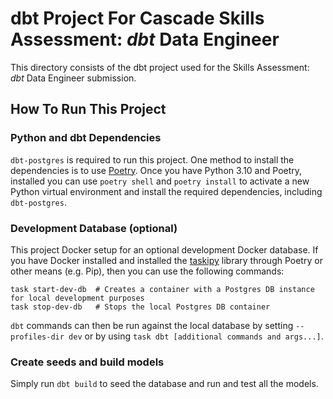 # dbt Project For Cascade Skills Assessment: *dbt* Data Engineer

This directory consists of the dbt project used for the Skills Assessment: *dbt* Data Engineer submission.

## How To Run This Project

### Python and dbt Dependencies

`dbt-postgres` is required to run this project. One method to install the dependencies is to use [Poetry](https://python-poetry.org/). Once you have Python 3.10 and Poetry, installed you can use `poetry shell` and `poetry install` to activate a new Python virtual environment and install the required dependencies, including `dbt-postgres`.

### Development Database (optional)

This project Docker setup for an optional development Docker database. If you have Docker installed and installed the [taskipy](https://pypi.org/project/taskipy/1.0.0/) library through Poetry or other means (e.g. Pip), then you can use the following commands:

```console
task start-dev-db  # Creates a container with a Postgres DB instance for local development purposes
task stop-dev-db   # Stops the local Postgres DB container
```

`dbt` commands can then be run against the local database by setting `--profiles-dir dev` or by using `task dbt [additional commands and args...]`.

### Create seeds and build models

Simply run `dbt build` to seed the database and run and test all the models.
